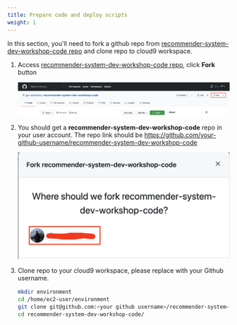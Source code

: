 ```yaml
---
title: Prepare code and deploy scripts
weight: 1
---
```


In this section, you'll need to fork a github repo from [recommender-system-dev-workshop-code repo](https://github.com/gcr-solutions/recommender-system-dev-workshop-code) and clone repo to cloud9 workspace.

1. Access [recommender-system-dev-workshop-code repo](https://github.com/gcr-solutions/recommender-system-dev-workshop-code), click **Fork** button

    ![Fork Button](/images/fork-button.png)

2. You should get a **recommender-system-dev-workshop-code** repo in your user account. The repo link should be https://github.com/your-github-username/recommender-system-dev-workshop-code

    ![Fork Repo](/images/fork-repo.png)

3. Clone repo to your cloud9 workspace, please replace <your github username> with your Github username.

    ```sh
    mkdir environment
    cd /home/ec2-user/environment
    git clone git@github.com:<your github username>/recommender-system-dev-workshop-code.git
    cd recommender-system-dev-workshop-code/
    ```
